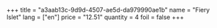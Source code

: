 +++
title = "a3aab13c-9d9d-4507-ae5d-da979990ae1b"
name = "Fiery Islet"
lang = ["en"]
price = "12.51"
quantity = 4
foil = false
+++
